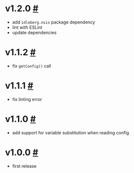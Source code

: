 # v1.2.0 [#](https://github.com/idleberg/vscode-nsl-assembler/releases/tag/1.2.0)

- add `ìdleberg.nsis` package dependency
- lint with ESLint
- update dependencies

# v1.1.2 [#](https://github.com/idleberg/vscode-nsl-assembler/releases/tag/1.1.2)

- fix `getConfig()` call

# v1.1.1 [#](https://github.com/idleberg/vscode-nsl-assembler/releases/tag/1.1.1)

- fix linting error

# v1.1.0 [#](https://github.com/idleberg/vscode-nsl-assembler/releases/tag/1.1.0)

- add support for variable substitution when reading config

# v1.0.0 [#](https://github.com/idleberg/vscode-nsl-assembler/releases/tag/1.0.0)

- first release
